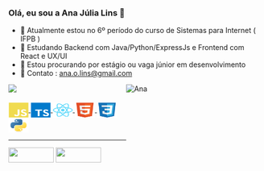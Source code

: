 ### Olá, eu sou a Ana Júlia Lins 👋


- 🔭 Atualmente estou no 6º período do curso de Sistemas para Internet ( IFPB )
- 🌱 Estudando Backend com Java/Python/ExpressJs  e Frontend com React e UX/UI
- 🤔 Estou procurando por estágio ou vaga júnior em desenvolvimento
- 💬 Contato : ana.o.lins@gmail.com


 <div>
  <a href="https://github.com/AnaLinsDev">
  <img height="180em" src="https://github-readme-stats.vercel.app/api/top-langs/?username=analinsdev&layout=compact&langs_count=7&theme=dracula"/>
      <img align="right" alt="Ana" height="250" width="270" src="https://user-images.githubusercontent.com/60307596/130715496-3b647daf-b89a-402a-9830-63cf3f182470.png">

</div>
  
 <div style="display: inline_block"><br>

  <img align="center" alt="Ana-Js" height="30" width="40" src="https://raw.githubusercontent.com/devicons/devicon/master/icons/javascript/javascript-plain.svg">
  <img align="center" alt="Ana-Ts" height="30" width="40" src="https://raw.githubusercontent.com/devicons/devicon/master/icons/typescript/typescript-plain.svg">
  <img align="center" alt="Ana-React" height="30" width="40" src="https://raw.githubusercontent.com/devicons/devicon/master/icons/react/react-original.svg">
  <img align="center" alt="Ana-HTML" height="30" width="40" src="https://raw.githubusercontent.com/devicons/devicon/master/icons/html5/html5-original.svg">
  <img align="center" alt="Ana-CSS" height="30" width="40" src="https://raw.githubusercontent.com/devicons/devicon/master/icons/css3/css3-original.svg">
  <img align="center" alt="Ana-Python" height="30" width="40" src="https://raw.githubusercontent.com/devicons/devicon/master/icons/python/python-original.svg">
   
</div>
  
   <hr />
 
  <div>
    <a href="https://www.instagram.com/ana_frontdev/"  target="_blank"><img  height="30" width="90"  src="https://img.shields.io/badge/Instagram-%20-brightgreen" target="_blank"></a>
    <a href="https://www.linkedin.com/in/ana-j%C3%BAlia-lins-devbrasil/" target="_blank"><img  height="30" width="90"  src="https://img.shields.io/badge/Linkedin-%20-brightgreen" target="_blank"></a>
  </div>
  
  

